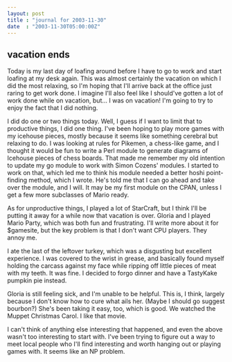 ```yaml
---
layout: post
title : "journal for 2003-11-30"
date  : "2003-11-30T05:00:00Z"
---
```



## vacation ends

Today is my last day of loafing around before I have to go to work and start loafing at my desk again.  This was almost certainly the vacation on which I did the most relaxing, so I'm hoping that I'll arrive back at the office just raring to get work done.  I imagine I'll also feel like I should've gotten a lot of work done while on vacation, but... I was on vacation!  I'm going to try to enjoy the fact that I did nothing.

I did do one or two things today.  Well, I guess if I want to limit that to productive things, I did one thing.  I've been hoping to play more games with my icehouse pieces, mostly because it seems like something cerebral but relaxing to do.  I was looking at rules for Pikemen, a chess-like game, and I thought it would be fun to write a Perl module to generate diagrams of Icehouse pieces of chess boards.  That made me remember my old intention to update my go module to work with Simon Cozens' modules.  I started to work on that, which led me to think his module needed a better hoshi point-finding method, which I wrote.  He's told me that I can go ahead and take over the module, and I will. It may be my first module on the CPAN, unless I get a few more subclasses of Mario ready.

As for unproductive things, I played a lot of StarCraft, but I think I'll be putting it away for a while now that vacation is over.  Gloria and I played Mario Party, which was both fun and frustrating.  I'll write more about it for $gamesite, but the key problem is that I don't want CPU players.  They annoy me.

I ate the last of the leftover turkey, which was a disgusting but excellent experience.  I was covered to the wrist in grease, and basically found myself holding the carcass against my face while ripping off little pieces of meat with my teeth.  It was fine.  I decided to forgo dinner and have a TastyKake pumpkin pie instead.

Gloria is still feeling sick, and I'm unable to be helpful.  This is, I think, largely because I don't know how to cure what ails her.  (Maybe I should go suggest bourbon?)  She's been taking it easy, too, which is good.  We watched the Muppet Christmas Carol.  I like that movie.

I can't think of anything else interesting that happened, and even the above wasn't too interesting to start with.  I've been trying to figure out a way to meet local people who I'll find interesting and worth hanging out or playing games with.  It seems like an NP problem.

